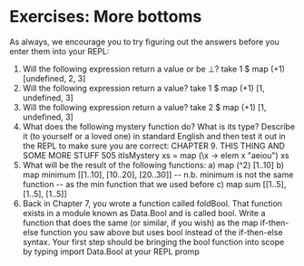 # Exercises: More bottoms
As always, we encourage you to try figuring out the answers
before you enter them into your REPL:
1. Will the following expression return a value or be ⊥?
take 1 $ map (+1) [undefined, 2, 3]
2. Will the following expression return a value?
take 1 $ map (+1) [1, undefined, 3]
3. Will the following expression return a value?
take 2 $ map (+1) [1, undefined, 3]
4. What does the following mystery function do? What is its
type? Describe it (to yourself or a loved one) in standard
English and then test it out in the REPL to make sure you
are correct:
CHAPTER 9. THIS THING AND SOME MORE STUFF 505
itIsMystery xs =
map (\x -> elem x "aeiou") xs
5. What will be the result of the following functions:
a) map (^2) [1..10]
b) map minimum [[1..10], [10..20], [20..30]]
-- n.b. minimum is not the same function
-- as the min function that we used before
c) map sum [[1..5], [1..5], [1..5]]
6. Back in Chapter 7, you wrote a function called foldBool.
That function exists in a module known as Data.Bool and
is called bool. Write a function that does the same (or
similar, if you wish) as the map if-then-else function you
saw above but uses bool instead of the if-then-else syntax.
Your first step should be bringing the bool function into
scope by typing import Data.Bool at your REPL promp
